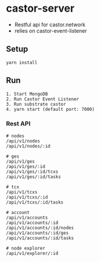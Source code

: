 # castor-server
- Restful api for castor.network
- relies on castor-event-listener

## Setup
```
yarn install
```

## Run
```
1. Start MongoDB
2. Run Castor Event Listener
3. Run substrate castor
4. yarn start (default port: 7000)
```

### Rest API
```
# nodes
/api/v1/nodes
/api/v1/nodes/:id

# ges
/api/v1/ges
/api/v1/ges/:id
/api/v1/ges/:id/tcxs
/api/v1/ges/:id/tasks

# tcx
/api/v1/tcxs
/api/v1/tcxs/:id
/api/v1/tcxs/:id/tasks

# account
/api/v1/accounts
/api/v1/accounts/:id
/api/v1/accounts/:id/nodes
/api/v1/accounts/:id/ges
/api/v1/accounts/:id/tasks

# node explorer
/api/v1/explorer/:id
```